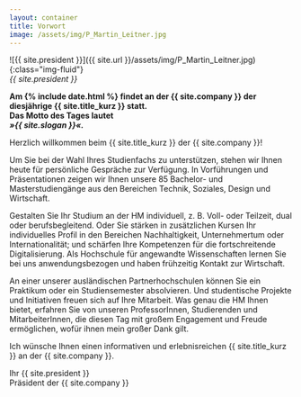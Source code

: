 ```yaml
---
layout: container
title: Vorwort
image: /assets/img/P_Martin_Leitner.jpg
---
```


![{{ site.president }}]({{ site.url }}/assets/img/P_Martin_Leitner.jpg){:class="img-fluid"}  
_{{ site.president }}_

**Am {% include date.html %} findet an der {{ site.company }} der diesjährige {{ site.title_kurz }} statt.  
Das Motto des Tages lautet  
_»{{ site.slogan }}«._**

Herzlich willkommen beim {{ site.title_kurz }} der {{ site.company }}!

Um Sie bei der Wahl Ihres Studienfachs zu unterstützen, stehen wir Ihnen heute für persönliche Gespräche zur Verfügung. In Vorführungen und Präsentationen zeigen wir Ihnen unsere 85 Bachelor- und Masterstudiengänge aus den Bereichen Technik, Soziales, Design und Wirtschaft.

Gestalten Sie Ihr Studium an der HM individuell, z. B. Voll- oder Teilzeit, dual oder berufsbegleitend. Oder Sie stärken in zusätzlichen Kursen Ihr individuelles Profil in den Bereichen Nachhaltigkeit, Unternehmertum oder Internationalität; und schärfen Ihre Kompetenzen für die fortschreitende Digitalisierung. Als Hochschule für angewandte Wissenschaften lernen Sie bei uns anwendungsbezogen und haben frühzeitig Kontakt zur Wirtschaft.

An einer unserer ausländischen Partnerhochschulen können Sie ein Praktikum oder ein Studiensemester absolvieren. Und studentische Projekte und Initiativen freuen sich auf Ihre Mitarbeit. Was genau die HM Ihnen bietet, erfahren Sie von unseren ProfessorInnen, Studierenden und MitarbeiterInnen, die diesen Tag mit großem Engagement und Freude ermöglichen, wofür ihnen mein großer Dank gilt.

Ich wünsche Ihnen einen informativen und erlebnisreichen {{ site.title_kurz }} an der {{ site.company }}.

Ihr {{ site.president }}  
Präsident der {{ site.company }}
